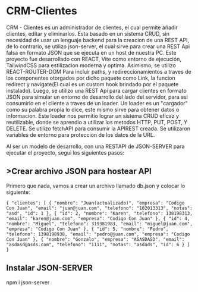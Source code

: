 # CRM-Clientes
CRM - Clientes es un administrador de clientes, el cual permite añadir clientes, editar y eliminarlos. Esta basado en un sistema CRUD, sin necesidad de usar un lenguaje backend para la creacion de una REST API, de lo contrario, se utilizo json-server, el cual sirve para crear una REST Api falsa en formato JSON que se ejecuta en un host de nuestra PC.
Este proyecto fue desarrollado con REACT, Vite como entorno de ejecución, TailwindCSS para estilizacion moderna y optima.
Asimismo, se utilizo REACT-ROUTER-DOM Para incluir paths, y redireccionamientos a traves de los componentes otorgados por dicho paquete como Link, la funcion redirect y navigate(El cual es un custom hook brindado por el paquete instalado). Luego, se utilizo una REST Api para cargar clientes en formato JSON para simular un entorno de desarrollo del lado del servidor, para asi consumirlo en el cliente a traves de un loader. Un loader es un "cargador" como su palabra propia lo dice, este mismo sirve para obtener datos o informacion. Este loader nos permitio lograr un sistema CRUD eficaz y reutilizable, donde se aprendio a utilizar los metodos HTTP, PUT, POST, Y DELETE.
Se utilizo fetchAPI para consumir la APIREST creada. Se utilizaron variables de entorno para proteccion de los datos de la URL.


Al ser un modelo de desarrollo, con una RESTAPI de JSON-SERVER para ejecutar el proyecto, segui los siguientes pasos:
## >Crear archivo JSON para hostear API
Primero que nada, vamos a crear un archivo llamado db.json y colocar lo siguiente:

``{
  "clientes": [
    {
      "nombre": "Juan(actualizado)",
      "empresa": "Codigo Con Juan",
      "email": "juan@juan.com",
      "telefono": "102013313",
      "notas": "asd",
      "id": 1
    },
    {
      "id": 2,
      "nombre": "Karen",
      "telefono": 138198313,
      "email": "karen@juan.com",
      "empresa": "Codigo Con Juan"
    },
    {
      "id": 4,
      "nombre": "Miguel",
      "telefono": 319381983,
      "email": "miguel@juan.com",
      "empresa": "Codigo Con Juan"
    },
    {
      "id": 5,
      "nombre": "Pedro",
      "telefono": 1398198938,
      "email": "pedro@juan.com",
      "empresa": "Codigo Con Juan"
    },
    {
      "nombre": "Gonzalo",
      "empresa": "ASASDASD",
      "email": "asdasd@asds.com",
      "telefono": "1111",
      "notas": "asdads",
      "id": 6
    }
  ]
}``

## Instalar JSON-SERVER
<bold>npm i json-server</bold>




